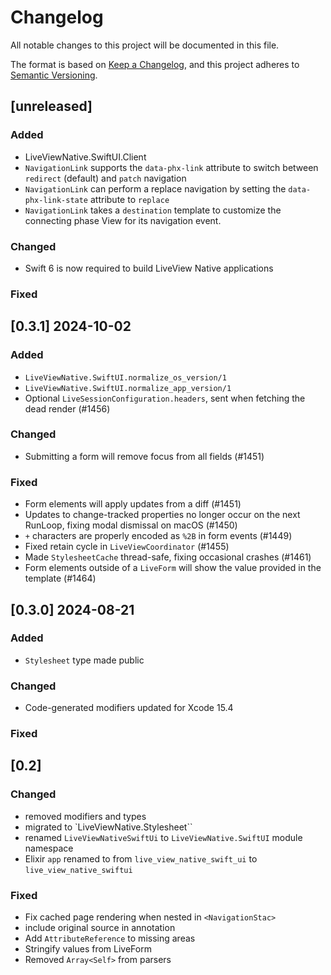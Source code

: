 # Changelog

All notable changes to this project will be documented in this file.

The format is based on [Keep a Changelog](https://keepachangelog.com/en/1.1.0/),
and this project adheres to [Semantic Versioning](https://semver.org/spec/v2.0.0.html).

## [unreleased]

### Added

- LiveViewNative.SwiftUI.Client
- `NavigationLink` supports the `data-phx-link` attribute to switch between `redirect` (default) and `patch` navigation
- `NavigationLink` can perform a replace navigation by setting the `data-phx-link-state` attribute to `replace`
- `NavigationLink` takes a `destination` template to customize the connecting phase View for its navigation event.

### Changed
- Swift 6 is now required to build LiveView Native applications

### Fixed

## [0.3.1] 2024-10-02

### Added
- `LiveViewNative.SwiftUI.normalize_os_version/1`
- `LiveViewNative.SwiftUI.normalize_app_version/1`
- Optional `LiveSessionConfiguration.headers`, sent when fetching the dead render (#1456)

### Changed
- Submitting a form will remove focus from all fields (#1451)

### Fixed
- Form elements will apply updates from a diff (#1451)
- Updates to change-tracked properties no longer occur on the next RunLoop, fixing modal dismissal on macOS (#1450)
- `+` characters are properly encoded as `%2B` in form events (#1449)
- Fixed retain cycle in `LiveViewCoordinator` (#1455)
- Made `StylesheetCache` thread-safe, fixing occasional crashes (#1461)
- Form elements outside of a `LiveForm` will show the value provided in the template (#1464)

## [0.3.0] 2024-08-21

### Added
- `Stylesheet` type made public

### Changed
- Code-generated modifiers updated for Xcode 15.4

### Fixed

## [0.2]

### Changed

* removed modifiers and types
* migrated to `LiveViewNative.Stylesheet``
* renamed `LiveViewNativeSwiftUi` to `LiveViewNative.SwiftUI` module namespace
* Elixir `app` renamed to from `live_view_native_swift_ui` to `live_view_native_swiftui`

### Fixed

* Fix cached page rendering when nested in `<NavigationStac>`
* include original source in annotation
* Add `AttributeReference` to missing areas
* Stringify values from LiveForm
* Removed `Array<Self>` from parsers
